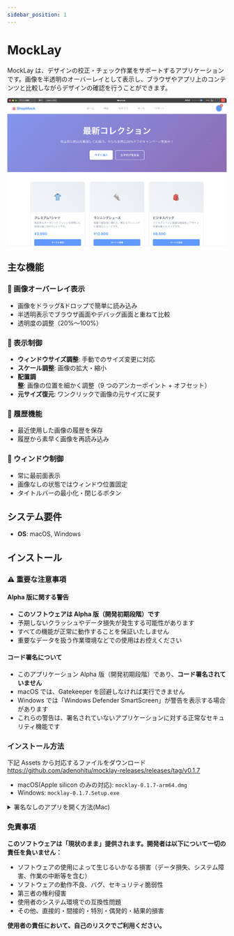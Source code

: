 ```yaml
---
sidebar_position: 1
---
```


# MockLay

MockLay は、デザインの校正・チェック作業をサポートするアプリケーションです。画像を半透明のオーバーレイとして表示し、ブラウザやアプリ上のコンテンツと比較しながらデザインの確認を行うことができます。

![MockLay Window画面](../static/hero/app04.png)

## 主な機能

### 📸 画像オーバーレイ表示

- 画像をドラッグ&ドロップで簡単に読み込み
- 半透明表示でブラウザ画面やデバッグ画面と重ねて比較
- 透明度の調整（20%〜100%）

### 🔧 表示制御

- **ウィンドウサイズ調整**: 手動でのサイズ変更に対応
- **スケール調整**: 画像の拡大・縮小
- **配置調整**: 画像の位置を細かく調整（9 つのアンカーポイント + オフセット）
- **元サイズ復元**: ワンクリックで画像の元サイズに戻す

### 📜 履歴機能

- 最近使用した画像の履歴を保存
- 履歴から素早く画像を再読み込み

### 🎯 ウィンドウ制御

- 常に最前面表示
- 画像なしの状態ではウィンドウ位置固定
- タイトルバーの最小化・閉じるボタン

## システム要件

- **OS**: macOS, Windows

## インストール

### ⚠️ 重要な注意事項

#### Alpha 版に関する警告

- **このソフトウェアは Alpha 版（開発初期段階）です**
- 予期しないクラッシュやデータ損失が発生する可能性があります
- すべての機能が正常に動作することを保証いたしません
- 重要なデータを扱う作業環境などでの使用はお控えください

#### コード署名について

- このアプリケーション Alpha 版（開発初期段階）であり、**コード署名されていません**
- macOS では、Gatekeeper を回避しなければ実行できません
- Windows では「Windows Defender SmartScreen」が警告を表示する場合があります
- これらの警告は、署名されていないアプリケーションに対する正常なセキュリティ機能です

### インストール方法

下記 Assets から対応するファイルをダウンロード  
https://github.com/adenohitu/mocklay-releases/releases/tag/v0.1.7

- macOS(Apple silicon のみの対応): `mocklay-0.1.7-arm64.dmg`
- Windows: `mocklay-0.1.7.Setup.exe`

<details>
<summary>署名なしのアプリを開く方法(Mac)</summary>

セキュリティ機能を回避してインストールする方法なので注意してください
アプリをコピーしたのち、ターミナルで下記コマンドを実行します

```sh
xattr -rc /Applications/mocklay.app
```

</details>

### 免責事項

**このソフトウェアは「現状のまま」提供されます。開発者は以下について一切の責任を負いません：**

- ソフトウェアの使用によって生じるいかなる損害（データ損失、システム障害、作業の中断等を含む）
- ソフトウェアの動作不良、バグ、セキュリティ脆弱性
- 第三者の権利侵害
- 使用者のシステム環境での互換性問題
- その他、直接的・間接的・特別・偶発的・結果的損害

**使用者の責任において、自己のリスクでご利用ください。**
